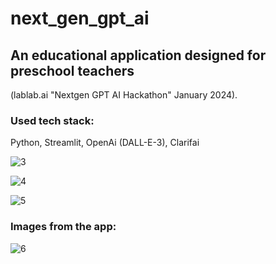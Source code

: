 # next_gen_gpt_ai

## An educational application designed for preschool teachers 
(lablab.ai "Nextgen GPT AI Hackathon" January 2024).

### Used tech stack:
Python,
Streamlit,
OpenAi (DALL-E-3),
Clarifai

![3](https://github.com/KateMajzel/next_gen_gpt_ai/assets/104032721/1a87e03e-f52a-45a9-bb7f-faefd3b13301)


![4](https://github.com/KateMajzel/next_gen_gpt_ai/assets/104032721/fd59c397-06ca-4371-a5a8-cebdd3044dda)



![5](https://github.com/KateMajzel/next_gen_gpt_ai/assets/104032721/4eab7d42-9a75-4e35-b0ef-d28769b4fbce)

### Images from the app:

![6](https://github.com/KateMajzel/next_gen_gpt_ai/assets/104032721/54bdb7b2-d6de-4d28-830f-be7045a3481c)



